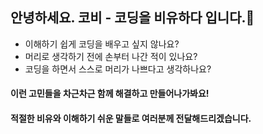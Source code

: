 ## 안녕하세요. 코비 - 코딩을 비유하다 입니다.🐝
- 이해하기 쉽게 코딩을 배우고 싶지 않나요?
- 머리로 생각하기 전에 손부터 나간 적이 있나요?
- 코딩을 하면서 스스로 머리가 나쁘다고 생각하나요?

#### 이런 고민들을 차근차근 함께 해결하고 만들어나가봐요!  
#### 적절한 비유와 이해하기 쉬운 말들로 여러분께 전달해드리겠습니다.

